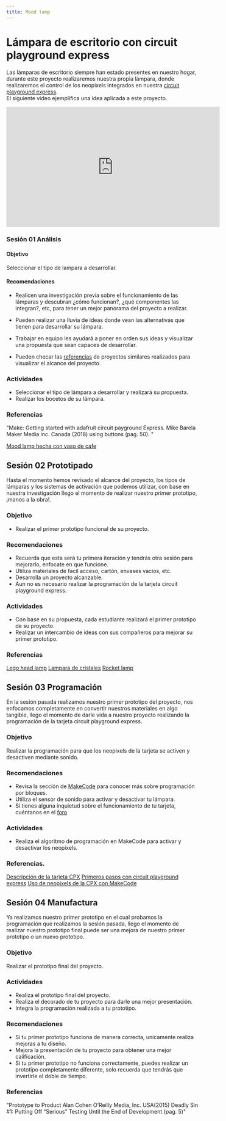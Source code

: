 ```yaml
---
title: Mood lamp
---
```


# Lámpara de escritorio con circuit playground express
Las lámparas de escritorio siempre han estado presentes en nuestro hogar, durante este proyecto realizaremos nuestra propia lámpara, donde realizaremos el control de los neopixels integrados en nuestra [circuit playground express](http://learn.makercademy.com/modules/referencias/cpx/). <br>
El siguiente video ejemplifica una idea aplicada a este proyecto.


<iframe width="560" height="315" src="https://www.youtube.com/embed/MV6vBBZUvtU" frameborder="0" allow="accelerometer; autoplay; encrypted-media; gyroscope; picture-in-picture" allowfullscreen></iframe>

### Sesión 01 Análisis
#### Objetivo 
Seleccionar el tipo de lampara a desarrollar. 
#### Recomendaciones
+ Realicen una investigación previa sobre el funcionamiento de las lámparas y descubran ¿cómo funcionan?, ¿qué componentes las integran?, etc, para tener un mejor panorama del proyecto a realizar.

+ Pueden realizar una lluvia de ideas donde vean las alternativas que tienen para desarrollar su lámpara.

+ Trabajar en equipo les ayudará a poner en orden sus ideas y visualizar una propuesta que sean capaces de desarrollar.
+ Pueden checar las [referencias](http://learn.makercademy.com/modules/referencias/Proyectos/) de proyectos similares realizados para visualizar el alcance del proyecto.

### Actividades 
+ Seleccionar el tipo de lámpara a desarrollar y realizará su propuesta.
+ Realizar los bocetos de su lámpara.

### Referencias
"Make: Getting started with adafruit circuit payground Express.
Mike Barela
Maker Media inc.
Canada (2018)
using buttons (pag. 50).  "

[Mood lamp hecha con vaso de cafe](https://learn.adafruit.com/adventure-time-coffee-cup-lamp)

## Sesión 02 Prototipado

Hasta el momento hemos revisado el alcance del proyecto, los tipos de lámparas y los sistemas de activación que podemos utilizar, con base en nuestra investigación llego el momento de realizar nuestro primer prototipo, ¡manos a la obra!.
### Objetivo
+ Realizar el primer prototipo funcional de su proyecto.

### Recomendaciones 
+ Recuerda que esta será tu primera iteración y tendrás otra sesión para mejorarlo, enfocate en que funcione.
+ Utiliza materiales de facil acceso, cartón, envases vacios, etc.
+ Desarrolla un proyecto alcanzable.
+ Aun no es necesario realizar la programación de la tarjeta circuit playground express.

### Actividades
+ Con base en su propuesta, cada estudiante realizará el primer prototipo de su proyecto.
+ Realizar un intercambio de ideas con sus compañeros para mejorar su primer prototipo.

### Referencias 
[Lego head lamp](https://www.thingiverse.com/thing:3875453)
[Lampara de cristales](https://learn.adafruit.com/paper-craft-crystal-gem-lantern)
[Rocket lamp](https://learn.adafruit.com/cpx-rocket-lamp)
## Sesión 03 Programación 
En la sesión pasada realizamos nuestro primer prototipo del proyecto, nos enfocamos completamente en convertir nuestros materiales en algo tangible, llego el momento de darle vida a nuestro proyecto realizando la programación de la tarjeta circuit playground express.
### Objetivo 
Realizar la programación para que los neopixels de la tarjeta se activen y desactiven mediante sonido.

### Recomendaciones 
+ Revisa la sección de [MakeCode](http://learn.makercademy.com/modules/referencias/Makecode/) para conocer más sobre programación por bloques.
+ Utiliza el sensor de sonido para activar y desactivar tu lámpara.
+ Si tienes alguna inquietud sobre el funcionamiento de tu tarjeta, cuéntanos en el [foro](http://makermex.com/forum/makercademy-124)

### Actividades
+ Realiza el algoritmo de programación en MakeCode para activar y desactivar los neopixels.

### Referencias.
[Descripción de la tarjeta CPX](http://learn.makercademy.com/modules/referencias/cpx/)
[Primeros pasos con circuit playground express](https://learn.adafruit.com/circuit-playground-lesson-number-0)
[Uso de neopixels de la CPX con MakeCode](http://www.makermex.com/blog/educacion-maker-3/post/aprende-a-usar-los-neopixels-de-la-circuit-playground-530)

## Sesión 04 Manufactura
Ya realizamos nuestro primer prototipo en el cual probamos la programación que realizamos la sesión pasada, llego el momento de realizar nuestro prototipo final puede ser una mejora de nuestro primer prototipo o un nuevo prototipo.
### Objetivo
Realizar el prototipo final del proyecto.
### Actividades
+ Realiza el prototipo final del proyecto.
+ Realiza el decorado de tu proyecto para darle una mejor presentación.
+ Integra la programación realizada a tu prototipo.

### Recomendaciones 
+ Si tu primer prototipo funciona de manera correcta, unicamente realiza mejoras a tu diseño.
+ Mejora la presentación de tu proyecto para obtener una mejor calificación.
+ Si tu primer prototipo no funciona correctamente, puedes realizar un prototipo completamente diferente, solo recuerda que tendrás que invertirle el doble de tiempo.

### Referencias
"Prototype to Product
Alan Cohen
O’Reilly Media, Inc.
USA(2015)
Deadly Sin #1: Putting Off “Serious” Testing Until the
End of Development (pag. 5)"

